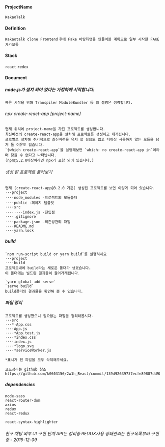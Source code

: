 #### ProjectName

`KakaoTalk`

#### Definition

`Kakaotalk clone Frontend`
`후에 Fake 바탕화면을 만들어볼 계획으로 일부 시작한 FAKE 카카오톡`

#### Stack

`react` `redex`

#### Document

##### node.js가 설치 되어 있다는 가정하에 시작합니다.

`빠른 시작을 위해 Transpiler ModuleBundler 등 의 설명은 생략합니다.`

###### npx create-react-app [project-name]

    현재 위치에 project-name을 가진 프로젝트를 생성합니다.
    최신버전의 create-react-app을 설치해 프로젝트를 생성하고 제거됩니다.
    글로벌로 설치해 주기적으로 최신버전을 유지 할 필요도 없고 더이상 사용하지 않는 모듈을 남겨 둘 이유도 없습니다.
    `$which create-react-app`을 실행해보면 `which: no create-react-app in`이라며 찾을 수 없다고 나타납니다.
    (npm@5.2.0이상이라면 npx가 포함 되어 있습니다.)

###### 생성 된 프로젝트 둘러보기

    현재 (create-react-app@3.2.0 기준) 생성된 프로젝트를 보면 이렇게 되어 있습니다.
    ⋅⋅⋅project
    ⋅⋅⋅⋅node_modules -프로젝트의 모듈폴더
    ⋅⋅⋅⋅public -페이지 템플릿
    ⋅⋅⋅⋅src
    ⋅⋅⋅⋅⋅⋅⋅⋅index.js -진입점
    ⋅⋅⋅⋅.gitignore
    ⋅⋅⋅⋅package.json -의존성관리 파일
    ⋅⋅⋅⋅README.md
    ⋅⋅⋅⋅yarn.lock

##### build

    `npm run-script build or yarn build`를 실행하세요
    ⋅⋅⋅project
    ⋅⋅⋅⋅build
    프로젝트내에 build라는 새로운 폴더가 생겼습니다.
    이 폴더에는 빌드된 결과물이 들어가게됩니다.

    `yarn global add serve`
    `serve build`
    build폴더의 결과물을 확인해 볼 수 있습니다.

##### 파일 정리

    프로젝트를 생성했으니 필요없는 파일을 정리해봅시다.
    ⋅⋅⋅src
    ⋅⋅⋅*⋅App.css
    ⋅⋅⋅⋅App.js
    ⋅⋅⋅⋅*App.test.js
    ⋅⋅⋅⋅*index.css
    ⋅⋅⋅⋅index.js
    ⋅⋅⋅⋅*logo.svg
    ⋅⋅⋅⋅*serviceWorker.js

    *표시가 된 파일을 모두 삭제해주세요.

    코드정리는 github 참조
    https://github.com/k0603156/2w1h_React/commit/139d92639737ecfe89887dd985d7f5ad00cbc888

##### dependencies

    node-sass
    react-router-dom
    axios
    redux
    react-redux

    react-syntax-highlighter

###### 친구 채팅 외부 UI 구현 단계 API는 정리중 REDUX사용 상태관리는 친구목록부터 구현중 - 2019-12-09
